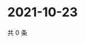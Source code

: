 # 2021-10-23

共 0 条

<!-- BEGIN WEIBO -->
<!-- 最后更新时间 Sat Oct 23 2021 16:13:00 GMT+0800 (China Standard Time) -->

<!-- END WEIBO -->
